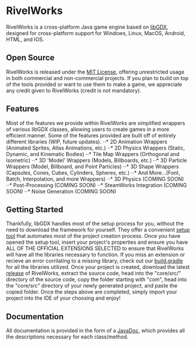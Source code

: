 # RivelWorks
 RivelWorks is a cross-platform Java game engine based on [libGDX](https://libgdx.com/ "libGDX Website"), designed for cross-platform support for Windows, Linux, MacOS, Android, HTML, and IOS.
## Open Source
 RivelWorks is released under the [MIT License](https://opensource.org/license/mit "MIT License Obligations"), offering unrestricted usage in both commercial and non-commercial projects. If you plan to build on top of the tools provided or want to use them to make a game, we appreciate any credit given to RivelWorks (credit is not mandatory).
 ## Features
 Most of the features we provide within RivelWorks are simplified wrappers of various libGDX classes, allowing users to create games in a more efficient manner. Some of the features provided are built off of entirely different libraries (WIP, future updates).
 ⋅⋅* 2D Animation Wrappers (Animated Sprites, Atlas Animations, etc.)
 ⋅⋅* 2D Physics Wrappers (Static, Dynamic, and Kinematic Bodies)
 ⋅⋅* Tile Map Wrappers (Orthogonal and Isometric)
 ⋅⋅* 3D 'Model' Wrappers (Models, Billboards, etc.)
 ⋅⋅* 3D Particle Wrappers (Model, Billboard, and Point Particles)
 ⋅⋅* 3D Shape Wrappers (Capsules, Cones, Cubes, Cylinders, Spheres, etc.)
 ⋅⋅* And More...(Font, Batch, Interpolation, and more Wrappers)
 ⋅⋅* 3D Physics (COMING SOON)
 ⋅⋅* Post-Processing (COMING SOON)
 ⋅⋅* SteamWorks Integration (COMING SOON)
 ⋅⋅* Noise Generation (COMING SOON)
 ## Getting Started
 Thankfully, libGDX handles most of the setup process for you, without the need to download the framework for yourself. They offer a convenient [setup tool](https://libgdx.com/dev/#how-to-get-started-with-libgdx "libGDX Setup Page") that automates most of the project creation process. Once you have opened the setup tool, insert your project's properties and ensure you have ALL OF THE OFFICIAL EXTENSIONS SELECTED to ensure that RivelWorks will have all the libraries necessary to function. If you miss an extension or recieve an error corrilating to a missing library, check out our [build.gradle](build.gradle) for all the libraries utilized.
 Once your project is created, download the latest [release](https://github.com/RivelBop/RivelWorks/releases) of RivelWorks, extract the source code, head into the "core/src/" directory of the source code, copy the folder starting with "com", head into the "core/src" directory of your newly generated project, and paste the copied folder.
 Once the steps above are completed, simply import your project into the IDE of your choosing and enjoy!
## Documentation
All documentation is provided in the form of a [JavaDoc](javadoc/index.html "RivelWorks JavaDoc"), which provides all the descriptions necessary for each class/method.
